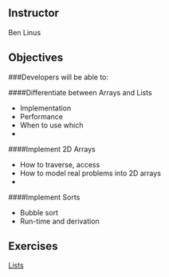 ## Instructor
Ben
Linus

## Objectives
###Developers will be able to:

####Differentiate between Arrays and Lists
* Implementation
* Performance
* When to use which
* 
####Implement 2D Arrays
* How to traverse, access
* How to model real problems into 2D arrays
* 
####Implement Sorts
* Bubble sort
* Run-time and derivation

## Exercises
[Lists](https://github.com/accesscode-2-2/unit-4/blob/master/exercises/lists.md)
